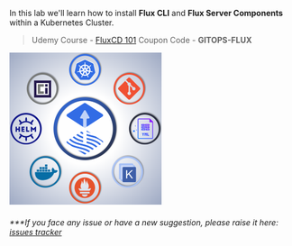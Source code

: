 In this lab we'll learn how to install **Flux CLI** and **Flux Server Components** within a Kubernetes Cluster.

> Udemy Course - [FluxCD 101](https://www.udemy.com/course/gitops-flux)
  Coupon Code - **GITOPS-FLUX**

<a href="https://www.udemy.com/course/gitops-flux"><img src="./kc.png"></a>

###### ****If you face any issue or have a new suggestion, please raise it here: [issues tracker](https://github.com/sidd-harth/fluxcd-tracker/issues)*